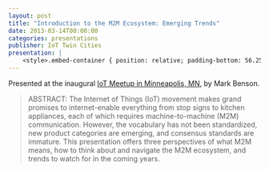 ```yaml
---
layout: post
title: "Introduction to the M2M Ecosystem: Emerging Trends"
date: 2013-03-14T00:00:00
categories: presentations 
publisher: IoT Twin Cities
presentation: |
    <style>.embed-container { position: relative; padding-bottom: 56.25%; height: 0; overflow: hidden; max-width: 100%; } .embed-container iframe, .embed-container object, .embed-container embed { position: absolute; top: 0; left: 0; width: 100%; height: 100%; }</style><div class='embed-container'><iframe src='//www.slideshare.net/slideshow/embed_code/key/ueREukD3uR41a3' width='595' height='485' frameborder='0' marginwidth='0' marginheight='0' scrolling='no' style='border:1px solid #CCC; border-width:1px; margin-bottom:5px; max-width: 100%;' allowfullscreen> </iframe> <div style='margin-bottom:5px'> <strong> <a href='//www.slideshare.net/MarkBenson5/introduction-to-the-m2m-ecosystem-emerging-trends' title='Introduction to the M2M Ecosystem: Emerging Trends' target='_blank'>Introduction to the M2M Ecosystem: Emerging Trends</a> </strong> from <strong><a target='_blank' href='//www.slideshare.net/MarkBenson5'>Mark Benson</a></strong> </div></div>
---
```


Presented at the inaugural [IoT Meetup in Minneapolis, MN](http://www.meetup.com/IoTTwinCitiesMN/), by Mark Benson.

> ABSTRACT: The Internet of Things (IoT) movement makes grand promises to internet-enable everything from stop signs to kitchen appliances, each of which requires machine-to-machine (M2M) communication. However, the vocabulary has not been standardized, new product categories are emerging, and consensus standards are immature. This presentation offers three perspectives of what M2M means, how to think about and navigate the M2M ecosystem, and trends to watch for in the coming years.

